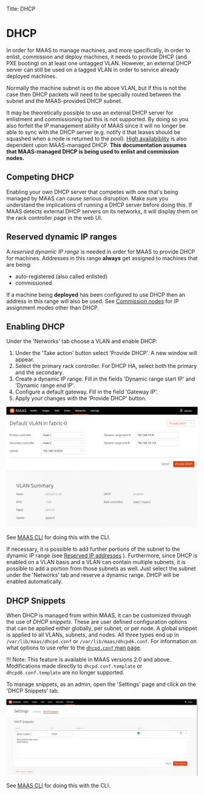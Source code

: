 Title: DHCP


# DHCP

In order for MAAS to manage machines, and more specifically, in order to
enlist, commission and deploy machines, it needs to provide DHCP (and PXE
booting) on at least one untagged VLAN. However, an external DHCP server can
still be used on a tagged VLAN in order to service already deployed machines. 
 
Normally the machine subnet is on the above VLAN, but if this is not the case
then DHCP packets will need to be specially routed between the subnet and the
MAAS-provided DHCP subnet. 

It may be theoretically possible to use an external DHCP server for enlistment
and commissioning but this is not supported. By doing so you also forfeit the
IP management ability of MAAS since it will no longer be able to sync with the
DHCP server (e.g. notify it that leases should be squashed when a node is
returned to the pool). [High availabiblity](./manage-maas-ha.md) is also
dependent upon MAAS-managed DHCP. **This documentation assumes that
MAAS-managed DHCP is being used to enlist and commission nodes.**


## Competing DHCP

Enabling your own DHCP server that competes with one that's being managed by
MAAS can cause serious disruption. Make sure you understand the implications of
running a DHCP server before doing this. If MAAS detects external DHCP servers
on its networks, it will display them on the rack controller page in the web UI.


## Reserved dynamic IP ranges

A *reserved dynamic IP range* is needed in order for MAAS to provide DHCP for
machines. Addresses in this range **always** get assigned to machines that are
being:

- auto-registered (also called enlisted)
- commissioned

If a machine being **deployed** has been configured to use DHCP then
an address in this range will also be used. See
[Commission nodes](installconfig-commission-nodes.md#post-commission-configuration)
for IP assignment modes other than DHCP.


## Enabling DHCP

Under the 'Networks' tab choose a VLAN and enable DHCP:

1. Under the 'Take action' button select 'Provide DHCP'. A new window will
appear.
1. Select the primary rack controller. For DHCP HA, select both the primary
and the secondary.
1. Create a dynamic IP range. Fill in the fields 'Dynamic range start IP' and
'Dynamic range end IP'.
1. Configure a default gateway. Fill in the field 'Gateway IP'.
1. Apply your changes with the 'Provide DHCP' button.

![Enable DHCP](../media/vlan_provide_dhcp.png)

See [MAAS CLI](manage-cli-common.md#enable-dhcp) for doing this with the CLI.

If necessary, it is possible to add further portions of the subnet to the
dynamic IP range (see
[Reserved IP addresses](installconfig-subnets-ipranges.md)
). Furthermore, since DHCP is enabled on a VLAN basis and a VLAN can contain
multiple subnets, it is possible to add a portion from those subnets as well.
Just select the subnet under the 'Networks' tab and reserve a dynamic range.
DHCP will be enabled automatically.


## DHCP Snippets

When DHCP is managed from within MAAS, it can be customized through the use of
*DHCP snippets*. These are user defined configuration options that can be
applied either globally, per subnet, or per node. A global snippet is applied
to all VLANs, subnets, and nodes. All three types end up in
`/var/lib/maas/dhcpd.conf` or `/var/lib/maas/dhcpd6.conf`. For information on
what options to use refer to the
[`dhcpd.conf` man page](http://manpages.ubuntu.com/cgi-bin/search.py?q=dhcpd.conf).

!!! Note: This feature is available in MAAS versions 2.0 and above.
Modifications made directly to `dhcpd.conf.template` or `dhcpd6.conf.template` are
no longer supported.

To manage snippets, as an admin, open the 'Settings' page and click on the
'DHCP Snippets' tab.

![Manage DHCP snippets](../media/installconfig-dhcp__dhcp-snippets.png)

See [MAAS CLI](manage-cli-dhcp-snippets.md) for doing this with the CLI.
